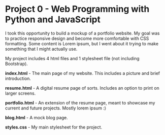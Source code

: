 # Project 0 - Web Programming with Python and JavaScript

I took this opportunity to build a mockup of a portfolio website. My goal was to practice responsive design and become more comfortable with CSS formatting. Some content is Lorem ipsum, but I went about it trying to make something that I might actually use.

My project includes 4 html files and 1 stylesheet file (not including Bootstrap).

**index.html** - The main page of my website. This includes a picture and brief introduction.

**resume.html** - A digital resume page of sorts. Includes an option to print on larger screens.

**portfolio.html** - An extension of the resume page, meant to showcase my current and future projects. Mostly lorem ipsum :)

**blog.html** - A mock blog page.

**styles.css** - My main stylesheet for the project.